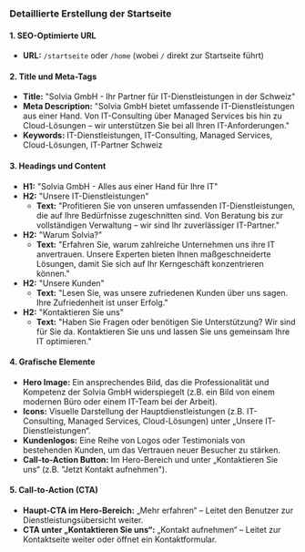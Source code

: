 ### Detaillierte Erstellung der Startseite

#### **1. SEO-Optimierte URL**
- **URL:** `/startseite` oder `/home` (wobei `/` direkt zur Startseite führt)

#### **2. Title und Meta-Tags**
- **Title:** "Solvia GmbH - Ihr Partner für IT-Dienstleistungen in der Schweiz"
- **Meta Description:** "Solvia GmbH bietet umfassende IT-Dienstleistungen aus einer Hand. Von IT-Consulting über Managed Services bis hin zu Cloud-Lösungen – wir unterstützen Sie bei all Ihren IT-Anforderungen."
- **Keywords:** IT-Dienstleistungen, IT-Consulting, Managed Services, Cloud-Lösungen, IT-Partner Schweiz

#### **3. Headings und Content**
- **H1:** "Solvia GmbH - Alles aus einer Hand für Ihre IT"
- **H2:** "Unsere IT-Dienstleistungen"
  - **Text:** "Profitieren Sie von unseren umfassenden IT-Dienstleistungen, die auf Ihre Bedürfnisse zugeschnitten sind. Von Beratung bis zur vollständigen Verwaltung – wir sind Ihr zuverlässiger IT-Partner."
- **H2:** "Warum Solvia?"
  - **Text:** "Erfahren Sie, warum zahlreiche Unternehmen uns ihre IT anvertrauen. Unsere Experten bieten Ihnen maßgeschneiderte Lösungen, damit Sie sich auf Ihr Kerngeschäft konzentrieren können."
- **H2:** "Unsere Kunden"
  - **Text:** "Lesen Sie, was unsere zufriedenen Kunden über uns sagen. Ihre Zufriedenheit ist unser Erfolg."
- **H2:** "Kontaktieren Sie uns"
  - **Text:** "Haben Sie Fragen oder benötigen Sie Unterstützung? Wir sind für Sie da. Kontaktieren Sie uns und lassen Sie uns gemeinsam Ihre IT optimieren."

#### **4. Grafische Elemente**
- **Hero Image:** Ein ansprechendes Bild, das die Professionalität und Kompetenz der Solvia GmbH widerspiegelt (z.B. ein Bild von einem modernen Büro oder einem IT-Team bei der Arbeit).
- **Icons:** Visuelle Darstellung der Hauptdienstleistungen (z.B. IT-Consulting, Managed Services, Cloud-Lösungen) unter „Unsere IT-Dienstleistungen“.
- **Kundenlogos:** Eine Reihe von Logos oder Testimonials von bestehenden Kunden, um das Vertrauen neuer Besucher zu stärken.
- **Call-to-Action Button:** Im Hero-Bereich und unter „Kontaktieren Sie uns“ (z.B. "Jetzt Kontakt aufnehmen").

#### **5. Call-to-Action (CTA)**
- **Haupt-CTA im Hero-Bereich:** „Mehr erfahren“ – Leitet den Benutzer zur Dienstleistungsübersicht weiter.
- **CTA unter „Kontaktieren Sie uns“:** „Kontakt aufnehmen“ – Leitet zur Kontaktseite weiter oder öffnet ein Kontaktformular.